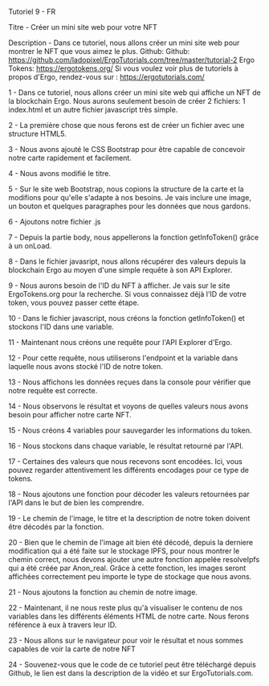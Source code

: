 Tutoriel 9 - FR

Titre - Créer un mini site web pour votre NFT

Description - Dans ce tutoriel, nous allons créer un mini site web pour montrer le NFT que vous aimez le plus. Github: Github: https://github.com/ladopixel/ErgoTutorials.com/tree/master/tutorial-2 Ergo Tokens: https://ergotokens.org/ Si vous voulez voir plus de tutoriels à propos d'Ergo, rendez-vous sur : https://ergotutorials.com/

1 - Dans ce tutoriel, nous allons créer un mini site web qui affiche un NFT de la blockchain Ergo. Nous aurons seulement besoin de créer 2 fichiers: 1 index.html et un autre fichier javascript très simple.

2 - La première chose que nous ferons est de créer un fichier avec une structure HTML5.

3 - Nous avons ajouté le CSS Bootstrap pour être capable de concevoir notre carte rapidement et facilement.

4 - Nous avons modifié le titre.

5 - Sur le site web Bootstrap, nous copions la structure de la carte et la modifions pour qu'elle s'adapte à nos besoins. Je vais inclure une image, un bouton et quelques paragraphes pour les données que nous gardons.

6 - Ajoutons notre fichier .js

7 - Depuis la partie body, nous appellerons la fonction getInfoToken() grâce à un onLoad.

8 - Dans le fichier javasript, nous allons récupérer des valeurs depuis la blockchain Ergo au moyen d'une simple requête à son API Explorer.

9 - Nous aurons besoin de l'ID du NFT à afficher. Je vais sur le site ErgoTokens.org pour la recherche. Si vous connaissez déjà l'ID de votre token, vous pouvez passer cette étape.

10 - Dans le fichier javascript, nous créons la fonction getInfoToken() et stockons l'ID dans une variable.

11 - Maintenant nous créons une requête pour l'API Explorer d'Ergo.

12 - Pour cette requête, nous utiliserons l'endpoint et la variable dans laquelle nous avons stocké l'ID de notre token.

13 - Nous affichons les données reçues dans la console pour vérifier que notre requête est correcte.

14 - Nous observons le résultat et voyons de quelles valeurs nous avons besoin pour afficher notre carte NFT.

15 - Nous créons 4 variables pour sauvegarder les informations du token.

16 - Nous stockons dans chaque variable, le résultat retourné par l'API.

17 - Certaines des valeurs que nous recevons sont encodées. Ici, vous pouvez regarder attentivement les différents encodages pour ce type de tokens.

18 - Nous ajoutons une fonction pour décoder les valeurs retournées par l'API dans le but de bien les comprendre.

19 - Le chemin de l'image, le titre et la description de notre token doivent être décodés par la fonction.

20 - Bien que le chemin de l'image ait bien été décodé, depuis la derniere modification qui a été faite sur le stockage IPFS, pour nous montrer le chemin correct, nous devons ajouter une autre fonction appelée resolveIpfs qui a été créée par Anon_real. Grâce à cette fonction, les images seront affichées correctement peu importe le type de stockage que nous avons.

21 - Nous ajoutons la fonction au chemin de notre image.

22 - Maintenant, il ne nous reste plus qu'à visualiser le contenu de nos variables dans les différents éléments HTML de notre carte. Nous ferons référence à eux à travers leur ID.

23 - Nous allons sur le navigateur pour voir le résultat et nous sommes capables de voir la carte de notre NFT

24 - Souvenez-vous que le code de ce tutoriel peut être téléchargé depuis Github, le lien est dans la description de la vidéo et sur ErgoTutorials.com.
